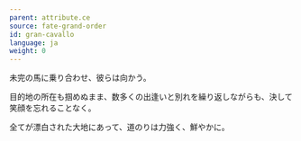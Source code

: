 ```yaml
---
parent: attribute.ce
source: fate-grand-order
id: gran-cavallo
language: ja
weight: 0
---
```


未完の馬に乗り合わせ、彼らは向かう。

目的地の所在も掴めぬまま、数多くの出逢いと別れを繰り返しながらも、決して笑顔を忘れることなく。

全てが漂白された大地にあって、道のりは力強く、鮮やかに。

